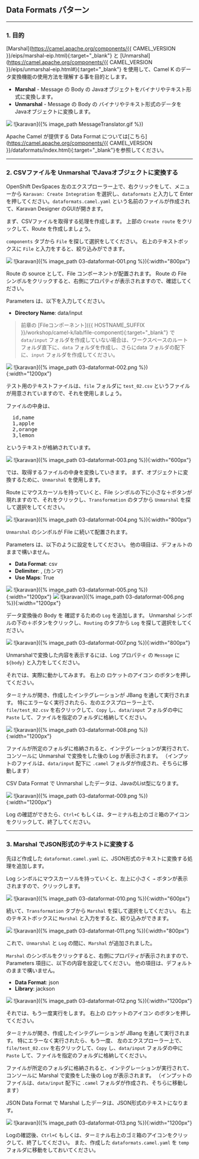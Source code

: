 ## Data Formats パターン
---

### 1. 目的

[Marshal](https://camel.apache.org/components/{{ CAMEL_VERSION }}/eips/marshal-eip.html){:target="_blank"} と [Unmarshal](https://camel.apache.org/components/{{ CAMEL_VERSION }}/eips/unmarshal-eip.html#){:target="_blank"} を使用して、Camel K のデータ変換機能の使用方法を理解する事を目的とします。

* **Marshal** - Message の Body の Javaオブジェクトをバイナリやテキスト形式に変換します。
* **Unmarshal** - Message の Body の バイナリやテキスト形式のデータをJavaオブジェクトに変換します。

![](images/MessageTranslator.gif)
![karavan]({% image_path MessageTranslator.gif %})

Apache Camel が提供する Data Format については[こちら](https://camel.apache.org/components/{{ CAMEL_VERSION }}/dataformats/index.html){:target="_blank"}を参照してください。

---

### 2. CSVファイルを Unmarshal でJavaオブジェクトに変換する

OpenShift DevSpaces 左のエクスプローラー上で、右クリックをして、メニューから `Karavan: Create Integration` を選択し、`dataformats` と入力して Enter を押してください。`dataformats.camel.yaml` という名前のファイルが作成されて、Karavan Designer のGUIが開きます。

まず、CSVファイルを取得する処理を作成します。
上部の `Create route` をクリックして、Route を作成しましょう。

`components` タブから `File` を探して選択をしてください。
右上のテキストボックスに `File` と入力をすると、絞り込みができます。

![](images/03-dataformat-001.png)
![karavan]({% image_path 03-dataformat-001.png %}){:width="800px"}

Route の source として、File コンポーネントが配置されます。
Route の File シンボルをクリックすると、右側にプロパティが表示されますので、確認してください。

Parameters は、以下を入力してください。

* **Directory Name**: data/input

> 前章の [Fileコンポーネント]({{ HOSTNAME_SUFFIX }}/workshop/camel-k/lab/file-component){:target="_blank"} で `data/input` フォルダを作成していない場合は、ワークスペースのルートフォルダ直下に、`data` フォルダを作成し、さらにdata フォルダの配下に、`input` フォルダを作成してください。

![](images/03-dataformat-002.png)
![karavan]({% image_path 03-dataformat-002.png %}){:width="1200px"}


テスト用のテキストファイルは、`file` フォルダに `test_02.csv` というファイルが用意されていますので、それを使用しましょう。

ファイルの中身は、

<pre>
  id,name
  1,apple
  2,orange
  3,lemon
</pre>

というテキストが格納されています。

![](images/03-dataformat-003.png)
![karavan]({% image_path 03-dataformat-003.png %}){:width="600px"}

では、取得するファイルの中身を変換していきます。
まず、オブジェクトに変換するために、`Unmarshal` を使用します。

Route にマウスカーソルを持っていくと、File シンボルの下に小さな＋ボタンが現れますので、それをクリックし、`Transformation` のタブから `Unmarshal` を探して選択をしてください。

![](images/03-dataformat-004.png)
![karavan]({% image_path 03-dataformat-004.png %}){:width="800px"}

`Unmarshal` のシンボルが File に続いて配置されます。

Parameters は、以下のように設定をしてください。
他の項目は、デフォルトのままで構いません。

* **Data Format**: csv
* **Delimiter**: , (カンマ)
* **Use Maps**: True

![](images/03-dataformat-005.png)
![karavan]({% image_path 03-dataformat-005.png %}){:width="1200px"}
![](images/03-dataformat-006.png)
![karavan]({% image_path 03-dataformat-006.png %}){:width="1200px"}

データ変換後の Body を 確認するための `Log` を追加します。
Unmarshal シンボルの下の＋ボタンをクリックし、`Routing` のタブから `Log` を探して選択をしてください。

![](images/03-dataformat-007.png)
![karavan]({% image_path 03-dataformat-007.png %}){:width="800px"}

Unmarshalで変換した内容を表示するには、Log プロパティ の `Message` に `${body}` と入力をしてください。

それでは、実際に動かしてみます。
右上の ロケットのアイコン のボタンを押してください。

ターミナルが開き、作成したインテグレーションが JBang を通して実行されます。
特にエラーなく実行されたら、左のエクスプローラー上で、`file/test_02.csv` を右クリックして、`Copy` し、`data/input` フォルダの中に `Paste` して、ファイルを指定のフォルダに格納してください。

![](images/03-dataformat-008.png)
![karavan]({% image_path 03-dataformat-008.png %}){:width="1200px"}

ファイルが所定のフォルダに格納されると、インテグレーションが実行されて、コンソールに Unmarshal で変換をした後の Log が表示されます。
（インプットのファイルは、`data/input` 配下に `.camel` フォルダが作成され、そちらに移動します）

CSV Data Format で Unmarshal したデータは、JavaのList型になります。

![](images/03-dataformat-009.png)
![karavan]({% image_path 03-dataformat-009.png %}){:width="1200px"}

Log の確認ができたら、`Ctrl+C` もしくは、ターミナル右上のゴミ箱のアイコンをクリックして、終了してください。

---

### 3. Marshal でJSON形式のテキストに変換する

先ほど作成した `dataformat.camel.yaml` に、JSON形式のテキストに変換する処理を追加します。

Log シンボルにマウスカーソルを持っていくと、左上に小さく `→` ボタンが表示されますので、クリックします。

![](images/03-dataformat-010.png)
![karavan]({% image_path 03-dataformat-010.png %}){:width="600px"}

続いて、`Transformation` タブから `Marshal` を探して選択をしてください。
右上のテキストボックスに `Marshal` と入力をすると、絞り込みができます。

![](images/03-dataformat-011.png)
![karavan]({% image_path 03-dataformat-011.png %}){:width="800px"}

これで、`Unmarshal` と `Log` の間に、`Marshal` が追加されました。

`Marshal` のシンボルをクリックすると、右側にプロパティが表示されますので、
Parameters 項目に、以下の内容を設定してください。
他の項目は、デフォルトのままで構いません。

* **Data Format**: json
* **Library**: jackson

![](images/03-dataformat-012.png)
![karavan]({% image_path 03-dataformat-012.png %}){:width="1200px"}

それでは、もう一度実行をします。
右上の ロケットのアイコン のボタンを押してください。

ターミナルが開き、作成したインテグレーションが JBang を通して実行されます。
特にエラーなく実行されたら、もう一度、 左のエクスプローラー上で、`file/test_02.csv` を右クリックして、`Copy` し、`data/input` フォルダの中に `Paste` して、ファイルを指定のフォルダに格納してください。

ファイルが所定のフォルダに格納されると、インテグレーションが実行されて、コンソールに Marshal で変換をした後の Log が表示されます。
（インプットのファイルは、`data/input` 配下に `.camel` フォルダが作成され、そちらに移動します）

JSON Data Format で Marshal したデータは、JSON形式のテキストになります。

![](images/03-dataformat-013.png)
![karavan]({% image_path 03-dataformat-013.png %}){:width="1200px"}

Logの確認後、`Ctrl+C` もしくは、ターミナル右上のゴミ箱のアイコンをクリックして、終了してください。
また、作成した `dataformats.camel.yaml` を `temp` フォルダに移動をしておいてください。 